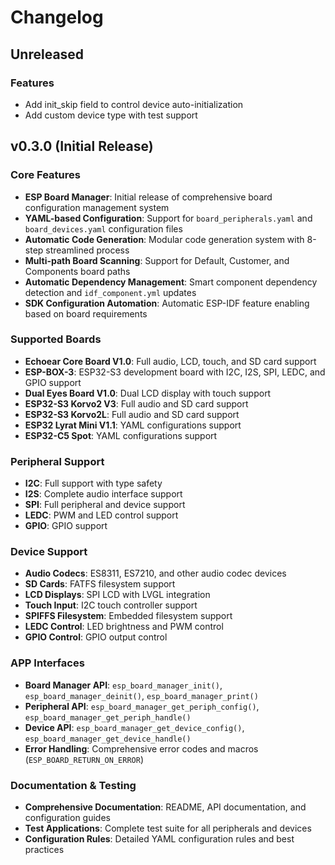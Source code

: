 # Changelog

## Unreleased

### Features
- Add init_skip field to control device auto-initialization
- Add custom device type with test support

## v0.3.0 (Initial Release)

### Core Features
- **ESP Board Manager**: Initial release of comprehensive board configuration management system
- **YAML-based Configuration**: Support for `board_peripherals.yaml` and `board_devices.yaml` configuration files
- **Automatic Code Generation**: Modular code generation system with 8-step streamlined process
- **Multi-path Board Scanning**: Support for Default, Customer, and Components board paths
- **Automatic Dependency Management**: Smart component dependency detection and `idf_component.yml` updates
- **SDK Configuration Automation**: Automatic ESP-IDF feature enabling based on board requirements

### Supported Boards
- **Echoear Core Board V1.0**: Full audio, LCD, touch, and SD card support
- **ESP-BOX-3**: ESP32-S3 development board with I2C, I2S, SPI, LEDC, and GPIO support
- **Dual Eyes Board V1.0**: Dual LCD display with touch support
- **ESP32-S3 Korvo2 V3**: Full audio and SD card support
- **ESP32-S3 Korvo2L**: Full audio and SD card support
- **ESP32 Lyrat Mini V1.1**: YAML configurations support
- **ESP32-C5 Spot**: YAML configurations support

### Peripheral Support
- **I2C**: Full support with type safety
- **I2S**: Complete audio interface support
- **SPI**: Full peripheral and device support
- **LEDC**: PWM and LED control support
- **GPIO**: GPIO support

### Device Support
- **Audio Codecs**: ES8311, ES7210, and other audio codec devices
- **SD Cards**: FATFS filesystem support
- **LCD Displays**: SPI LCD with LVGL integration
- **Touch Input**: I2C touch controller support
- **SPIFFS Filesystem**: Embedded filesystem support
- **LEDC Control**: LED brightness and PWM control
- **GPIO Control**: GPIO output control

### APP Interfaces
- **Board Manager API**: `esp_board_manager_init()`, `esp_board_manager_deinit()`, `esp_board_manager_print()`
- **Peripheral API**: `esp_board_manager_get_periph_config()`, `esp_board_manager_get_periph_handle()`
- **Device API**: `esp_board_manager_get_device_config()`, `esp_board_manager_get_device_handle()`
- **Error Handling**: Comprehensive error codes and macros (`ESP_BOARD_RETURN_ON_ERROR`)

### Documentation & Testing
- **Comprehensive Documentation**: README, API documentation, and configuration guides
- **Test Applications**: Complete test suite for all peripherals and devices
- **Configuration Rules**: Detailed YAML configuration rules and best practices

